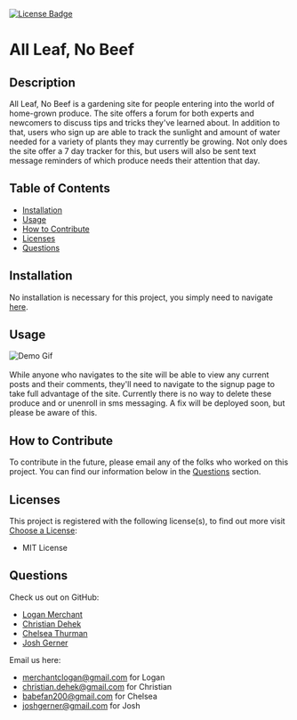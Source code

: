 
[![License Badge](https://img.shields.io/badge/License-MIT_License-blueviolet.svg)](https://shields.io/)

# All Leaf, No Beef


## Description
All Leaf, No Beef is a gardening site for people entering into the world of home-grown produce. The site offers a forum for both experts and newcomers to discuss tips and tricks they've learned about. In addition to that, users who sign up are able to track the sunlight and amount of water needed for a variety of plants they may currently be growing. Not only does the site offer a 7 day tracker for this, but users will also be sent text message reminders of which produce needs their attention that day. 


## Table of Contents
  * [Installation](#installation)
  * [Usage](#usage)
  * [How to Contribute](#how-to-contribute)
  * [Licenses](#licenses)
  * [Questions](#questions)


## Installation
No installation is necessary for this project, you simply need to navigate [here](https://tranquil-brushlands-81839.herokuapp.com/).


## Usage
![Demo Gif](./public/images/demo.gif)
<br>
<br>
While anyone who navigates to the site will be able to view any current posts and their comments, they'll need to navigate to the signup page to take full advantage of the site. Currently there is no way to delete these produce and or unenroll in sms messaging. A fix will be deployed soon, but please be aware of this.


## How to Contribute
To contribute in the future, please email any of the folks who worked on this project. You can find our information below in the [Questions](#questions) section.


## Licenses
This project is registered with the following license(s), to find out more visit [Choose a License](https://choosealicense.com/licenses):
* MIT License

## Questions
Check us out on GitHub:
* [Logan Merchant](https://www.github.com/LoganMerchant)
* [Christian Dehek](https://github.com/cdehek)
* [Chelsea Thurman](https://github.com/empousadorable)
* [Josh Gerner](https://github.com/CreamyCrunch6)

Email us here: 
* merchantclogan@gmail.com for Logan
* christian.dehek@gmail.com for Christian
* babefan200@gmail.com for Chelsea
* joshgerner@gmail.com for Josh